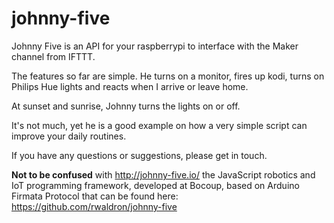 # johnny-five

Johnny Five is an API for your raspberrypi to interface with the Maker channel from IFTTT. 

The features so far are simple. He turns on a monitor, fires up kodi, turns on Philips Hue lights and reacts when I arrive or leave home.

At sunset and sunrise, Johnny turns the lights on or off.

It's not much, yet he is a good example on how a very simple script can improve your daily routines.

If you have any questions or suggestions, please get in touch.

**Not to be confused** with http://johnny-five.io/ the JavaScript robotics and IoT programming framework, developed at Bocoup, based on Arduino Firmata Protocol that can be found here: https://github.com/rwaldron/johnny-five
